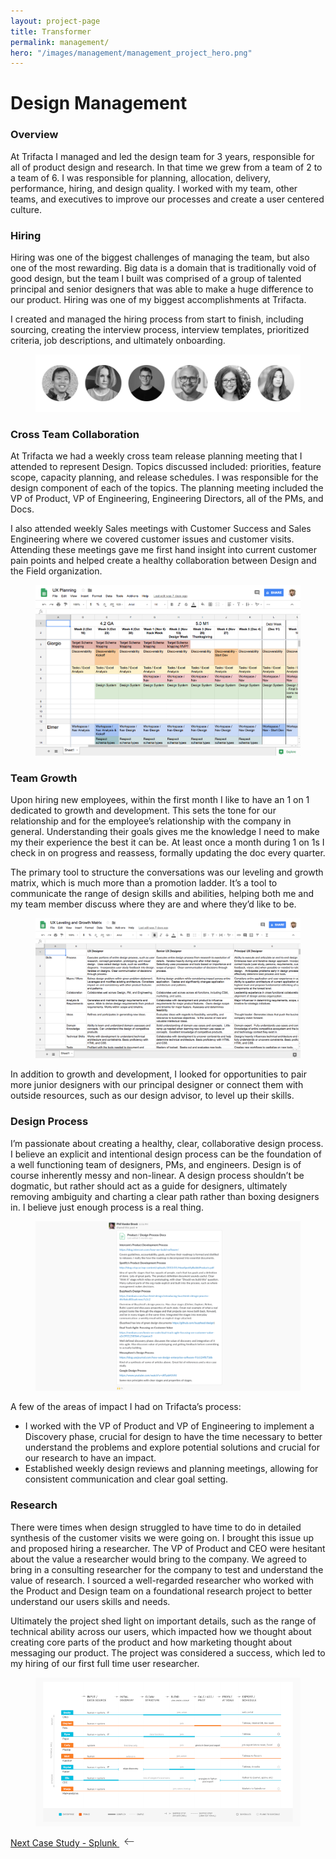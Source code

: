 ```yaml
---
layout: project-page
title: Transformer
permalink: management/
hero: "/images/management/management_project_hero.png"
---
```


# Design Management

### Overview
At Trifacta I managed and led the design team for 3 years, responsible for all of product design and research.  In that time we grew from a team of 2 to a team of 6.  I was responsible for planning, allocation, delivery, performance, hiring, and design quality.  I worked with my team, other teams, and executives to improve our processes and create a user centered culture.

### Hiring

Hiring was one of the biggest challenges of managing the team, but also one of the most rewarding.  Big data is a domain that is traditionally void of good design, but the team I built was comprised of a group of talented principal and senior designers that was able to make a huge difference to our product. Hiring was one of my biggest accomplishments at Trifacta.

I created and managed the hiring process from start to finish, including sourcing, creating the interview process, interview templates, prioritized criteria, job descriptions, and ultimately onboarding.

<figure><img src="/images/management/team.png"></figure>

### Cross Team Collaboration

At Trifacta we had a weekly cross team release planning meeting that I attended to represent Design. Topics discussed included: priorities, feature scope, capacity planning, and release schedules.  I was responsible for the design component of each of the topics. The planning meeting included the VP of Product, VP of Engineering, Engineering Directors, all of the PMs, and Docs.

I also attended weekly Sales meetings with Customer Success and Sales Engineering where we covered customer issues and customer visits.  Attending these meetings gave me first hand insight into current customer pain points and helped create a healthy collaboration between Design and the Field organization.

<figure><img src="/images/management/planning.png"></figure>


### Team Growth

Upon hiring new employees, within the first month I like to have an 1 on 1 dedicated to growth and development.  This sets the tone for our relationship and for the employee’s relationship with the company in general.  Understanding their goals gives me the knowledge I need to make my their experience the best it can be.  At least once a month during 1 on 1s I check in on progress and reassess, formally updating the doc every quarter.

The primary tool to structure the conversations was our leveling and growth matrix, which is much more than a promotion ladder.  It’s a tool to communicate the range of design skills and abilities, helping both me and my team member discuss where they are and where they’d like to be.

<figure><img src="/images/management/leveling.png"></figure>

In addition to growth and development, I looked for opportunities to pair more junior designers with our principal designer or connect them with outside resources, such as our design advisor, to level up their skills.

### Design Process

I’m passionate about creating a healthy, clear, collaborative design process. I believe an explicit and intentional design process can be the foundation of a well functioning team of designers, PMs, and engineers. Design is of course inherently messy and non-linear. A design process shouldn’t be dogmatic, but rather should act as a guide for designers, ultimately removing ambiguity and charting a clear path rather than boxing designers in. I believe just enough process is a real thing.

<figure><img src="/images/management/process.png"></figure>


A few of the areas of impact I had on Trifacta’s process:
- I worked with the VP of Product and VP of Engineering to implement a Discovery phase, crucial for design to have the time necessary to better understand the problems and explore potential solutions and crucial for our research to have an impact.
- Established weekly design reviews and planning meetings, allowing for consistent communication and clear goal setting.

### Research

There were times when design struggled to have time to do in detailed synthesis of the customer visits we were going on.  I brought this issue up and proposed hiring a researcher.  The VP of Product and CEO were hesitant about the value a researcher would bring to the company.  We agreed to bring in a consulting researcher for the company to test and understand the value of research.  I sourced a well-regarded researcher who worked with the Product and Design team on a foundational research project to better understand our users skills and needs.

Ultimately the project shed light on important details, such as the range of technical ability across our users, which impacted how we thought about creating core parts of the product and how marketing thought about messaging our product.  The project was considered a success, which led to my hiring of our first full time user researcher.

<figure><img src="/images/management/research.png"></figure>

<p class="next">
  <a href="/splunk">Next Case Study - Splunk
    <?xml version="1.0" ?><svg enable-background="new 0 0 32 32" height="15px" class="arrow" version="1.1" viewBox="0 0 32 32" width="32px" xml:space="preserve" xmlns="http://www.w3.org/2000/svg" xmlns:xlink="http://www.w3.org/1999/xlink"><path clip-rule="evenodd" d="M31.106,15H3.278l8.325-8.293  c0.391-0.391,0.391-1.024,0-1.414c-0.391-0.391-1.024-0.391-1.414,0l-9.9,9.899c-0.385,0.385-0.385,1.029,0,1.414l9.9,9.9  c0.391,0.391,1.024,0.391,1.414,0c0.391-0.391,0.391-1.024,0-1.414L3.278,17h27.828c0.552,0,1-0.448,1-1  C32.106,15.448,31.658,15,31.106,15z" fill="#444444" fill-rule="evenodd" id="Arrow_Back"/><g/><g/><g/><g/><g/><g/></svg>
  </a>
</p>
